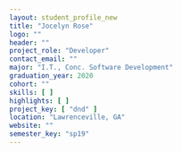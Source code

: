 ```yaml
---
layout: student_profile_new
title: "Jocelyn Rose"
logo: ""
header: ""
project_role: "Developer"
contact_email: ""
major: "I.T., Conc. Software Development"
graduation_year: 2020
cohort: ""
skills: [ ]
highlights: [ ]
project_key: [ "dnd" ]
location: "Lawrenceville, GA"
website: ""
semester_key: "sp19"
---
```

